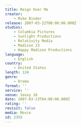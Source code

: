 ```yaml
---
title: Reign Over Me
creator:
    - Mike Binder
release: 2007-03-22T00:00:00.000Z
studios:
    - Columbia Pictures
    - Sunlight Productions
    - Relativity Media
    - Madison 23
    - Happy Madison Productions
language:
    - English
country:
    - United States
length: 124
genre:
    - Drama
format: ''
service: ''
venue: Savoy 16
date: 2007-03-23T04:00:00.000Z
rating: ''
revisit: false
media: Movie
id: 2355
---
```



